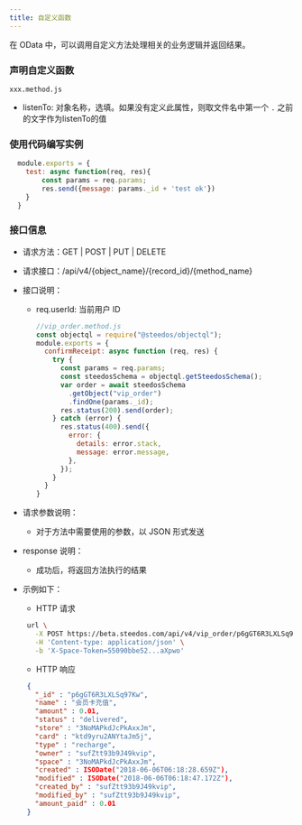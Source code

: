 ```yaml
---
title: 自定义函数
---
```


在 OData 中，可以调用自定义方法处理相关的业务逻辑并返回结果。

### 声明自定义函数
`xxx.method.js`
- listenTo: 对象名称，选填。如果没有定义此属性，则取文件名中第一个 `.` 之前的文字作为listenTo的值

### 使用代码编写实例
```js
  module.exports = {
    test: async function(req, res){
        const params = req.params;
        res.send({message: params._id + 'test ok'})
    }
  }
```

### 接口信息

- 请求方法：GET | POST | PUT | DELETE

- 请求接口：/api/v4/{object_name}/{record_id}/{method_name}

- 接口说明：

  - req.userId: 当前用户 ID

    ```js
    //vip_order.method.js
    const objectql = require("@steedos/objectql");
    module.exports = {
      confirmReceipt: async function (req, res) {
        try {
          const params = req.params;
          const steedosSchema = objectql.getSteedosSchema();
          var order = await steedosSchema
            .getObject("vip_order")
            .findOne(params._id);
          res.status(200).send(order);
        } catch (error) {
          res.status(400).send({
            error: {
              details: error.stack,
              message: error.message,
            },
          });
        }
      }
    }
    ```

- 请求参数说明：

  - 对于方法中需要使用的参数，以 JSON 形式发送

- response 说明：

  - 成功后，将返回方法执行的结果

- 示例如下：

  - HTTP 请求

  ```bash
   url \
     -X POST https://beta.steedos.com/api/v4/vip_order/p6gGT6R3LXLSq97Kw/confirmReceipt \
     -H 'Content-type: application/json' \
     -b 'X-Space-Token=55090bbe52...aXpwo'
  ```

  - HTTP 响应

  ```json
   {
     "_id" : "p6gGT6R3LXLSq97Kw",
     "name" : "会员卡充值",
     "amount" : 0.01,
     "status" : "delivered",
     "store" : "3NoMAPkdJcPkAxxJm",
     "card" : "ktd9yru2ANYtaJm5j",
     "type" : "recharge",
     "owner" : "sufZtt93b9J49kvip",
     "space" : "3NoMAPkdJcPkAxxJm",
     "created" : ISODate("2018-06-06T06:18:28.659Z"),
     "modified" : ISODate("2018-06-06T06:18:47.172Z"),
     "created_by" : "sufZtt93b9J49kvip",
     "modified_by" : "sufZtt93b9J49kvip",
     "amount_paid" : 0.01
   }
  ```
